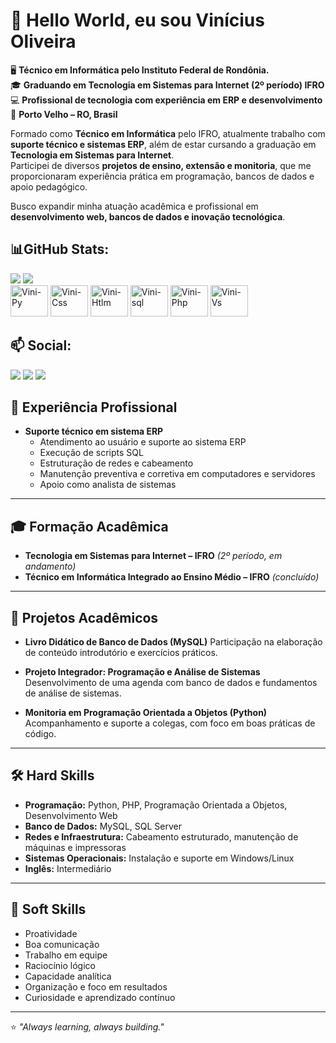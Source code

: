 <h1>👋 Hello World, eu sou Vinícius Oliveira</h1>
<p>
🖥️ <b>Técnico em Informática pelo Instituto Federal de Rondônia.</b></br>
🎓 <b>Graduando em Tecnologia em Sistemas para Internet (2º período) IFRO</b></br>
💻 <b>Profissional de tecnologia com experiência em ERP e desenvolvimento</b></br>
📍 <b>Porto Velho – RO, Brasil</b></br>  

Formado como <b>Técnico em Informática</b> pelo IFRO, atualmente trabalho com <b>suporte técnico e sistemas ERP</b>, além de estar cursando a graduação em <b>Tecnologia em Sistemas para Internet</b>.  
Participei de diversos <b>projetos de ensino, extensão e monitoria</b>, que me proporcionaram experiência prática em programação, bancos de dados e apoio pedagógico.  

Busco expandir minha atuação acadêmica e profissional em <b>desenvolvimento web, bancos de dados e inovação tecnológica</b>.
</p>

<h2>📊GitHub Stats:</h2>

<div align="left">
  <img src="https://github-readme-stats.vercel.app/api?username=Vallkyos&show_icons=true&theme=midnight-purple" />
  <img src="https://github-readme-stats.vercel.app/api/top-langs/?username=Vallkyos&layout=compact&theme=midnight-purple" />
</div>



<div align="left">
<img alt="Vini-Py" height="50" width="60" src="https://cdn.jsdelivr.net/gh/devicons/devicon@latest/icons/python/python-original.svg"/>
<img alt="Vini-Css" height="50" width="60" src="https://cdn.jsdelivr.net/gh/devicons/devicon@latest/icons/css3/css3-original.svg"/>
<img alt="Vini-Htlm" height="50" width="60" src="https://cdn.jsdelivr.net/gh/devicons/devicon@latest/icons/html5/html5-original.svg" />
<img alt="Vini-sql" height="50" width="60" src="https://cdn.jsdelivr.net/gh/devicons/devicon@latest/icons/mysql/mysql-plain-wordmark.svg" />
<img alt="Vini-Php" height="50" width="60" src="https://cdn.jsdelivr.net/gh/devicons/devicon@latest/icons/php/php-original.svg" />
<img alt="Vini-Vs" height="50" width="60" src="https://cdn.jsdelivr.net/gh/devicons/devicon@latest/icons/vscode/vscode-original.svg" />
</div>

## 📫 Social:
<div align="left">
  <a href="https://www.instagram.com/vini_s_oliveira" target="_blank"><img src="https://img.shields.io/badge/-Instagram-%23E4405F?style=for-the-badge&logo=instagram&logoColor=white" target="_blank"></a>
  <a href = "mailto:ovini.s.oliveira@gmail.com "><img src="https://img.shields.io/badge/-Gmail-%23333?style=for-the-badge&logo=gmail&logoColor=white" target="_blank"></a>
  <a href="https://www.linkedin.com/in/vinicius-oliveira-5683932bb" target="_blank"><img src="https://img.shields.io/badge/-LinkedIn-%230077B5?style=for-the-badge&logo=linkedin&logoColor=white" target="_blank"></a>
</div>



## 🚀 Experiência Profissional
- **Suporte técnico em sistema ERP**   
  - Atendimento ao usuário e suporte ao sistema ERP  
  - Execução de scripts SQL  
  - Estruturação de redes e cabeamento  
  - Manutenção preventiva e corretiva em computadores e servidores  
  - Apoio como analista de sistemas  

---

## 🎓 Formação Acadêmica
- **Tecnologia em Sistemas para Internet – IFRO** *(2º período, em andamento)*  
- **Técnico em Informática Integrado ao Ensino Médio – IFRO** *(concluído)*  

---

## 📘 Projetos Acadêmicos
- **Livro Didático de Banco de Dados (MySQL)**
  Participação na elaboração de conteúdo introdutório e exercícios práticos.  

- **Projeto Integrador: Programação e Análise de Sistemas**
  Desenvolvimento de uma agenda com banco de dados e fundamentos de análise de sistemas.  

- **Monitoria em Programação Orientada a Objetos (Python)**
  Acompanhamento e suporte a colegas, com foco em boas práticas de código.
  
---

## 🛠️ Hard Skills
- **Programação:** Python, PHP, Programação Orientada a Objetos, Desenvolvimento Web  
- **Banco de Dados:** MySQL, SQL Server  
- **Redes e Infraestrutura:** Cabeamento estruturado, manutenção de máquinas e impressoras  
- **Sistemas Operacionais:** Instalação e suporte em Windows/Linux  
- **Inglês:** Intermediário  

---

## 🤝 Soft Skills
- Proatividade  
- Boa comunicação  
- Trabalho em equipe  
- Raciocínio lógico  
- Capacidade analítica  
- Organização e foco em resultados  
- Curiosidade e aprendizado contínuo  
---
⭐️ *"Always learning, always building."*
